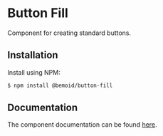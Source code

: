 # Button Fill

Component for creating standard buttons.

## Installation

Install using NPM:

```bash
$ npm install @bemoid/button-fill
```

## Documentation

The component documentation can be found [here](//bemoid.org/docs/button-fill).
